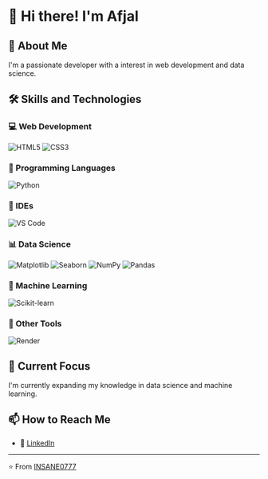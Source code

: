 # 👋 Hi there! I'm Afjal

## 🚀 About Me
I'm a passionate developer with a interest in web development and data science. 

## 🛠️ Skills and Technologies

### 💻 Web Development
![HTML5](https://img.shields.io/badge/-HTML5-E34F26?style=flat-square&logo=html5&logoColor=white)
![CSS3](https://img.shields.io/badge/-CSS3-1572B6?style=flat-square&logo=css3&logoColor=white)

### 🐍 Programming Languages
![Python](https://img.shields.io/badge/-Python-3776AB?style=flat-square&logo=Python&logoColor=white)

### 🧰 IDEs
![VS Code](https://img.shields.io/badge/-VS%20Code-007ACC?style=flat-square&logo=visual-studio-code&logoColor=white)

### 📊 Data Science
![Matplotlib](https://img.shields.io/badge/-Matplotlib-11557c?style=flat-square&logo=python&logoColor=white)
![Seaborn](https://img.shields.io/badge/-Seaborn-3776AB?style=flat-square&logo=python&logoColor=white)
![NumPy](https://img.shields.io/badge/-NumPy-013243?style=flat-square&logo=numpy&logoColor=white)
![Pandas](https://img.shields.io/badge/-Pandas-150458?style=flat-square&logo=pandas&logoColor=white)

### 🤖 Machine Learning
![Scikit-learn](https://img.shields.io/badge/-Scikit--learn-F7931E?style=flat-square&logo=scikit-learn&logoColor=white)

### 🚀 Other Tools
![Render](https://img.shields.io/badge/-Render-46E3B7?style=flat-square&logo=render&logoColor=white)

## 🔭 Current Focus
I'm currently expanding my knowledge in data science and machine learning.



## 📫 How to Reach Me
- 💼 [LinkedIn](www.linkedin.com/in/afjal7)

---
⭐️ From [INSANE0777](https://github.com/INSANE0777)
